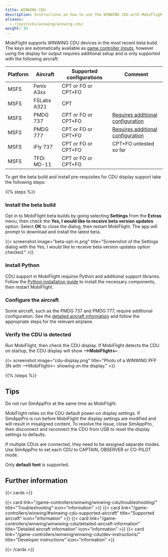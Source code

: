 ```yaml
---
title: WINWING CDU
description: Instructions on how to use the WINWING CDU with MobiFlight.
aliases:
  - /joysticks/winwing/winwing-cdu/
weight: 30
---
```


MobiFlight supports WINWING CDU devices in the most recent beta build. The keys are automatically available as [game controller inputs](/game-controllers/configuring-input/), however using the display for output requires additional setup and is only supported with the following aircraft:

| Platform | Aircraft    | Supported configurations | Comment                                                                                                   |
| -------- | ----------- | ------------------------ | --------------------------------------------------------------------------------------------------------- |
| MSFS     | Fenix A3xx  | CPT or FO or CPT+FO      |                                                                                                           |
| MSFS     | FSLabs A321 | CPT                      |                                                                                                           |
| MSFS     | PMDG 737    | CPT or FO or CPT+FO      | [Requires additional configuration](/game-controllers/winwing/winwing-cdu/detailed-aircraft-information/) |
| MSFS     | PMDG 777    | CPT or FO or CPT+FO      | [Requires additional configuration](/game-controllers/winwing/winwing-cdu/detailed-aircraft-information/) |
| MSFS     | iFly 737    | CPT or FO or CPT+FO      | CPT+FO untested so far                                                                                    |
| MSFS     | TFDi MD-11  | CPT or FO or CPT+FO      |                                                                                                           |

To get the beta build and install pre-requisites for CDU display support take the following steps:

{{% steps %}}

### Install the beta build

Opt in to MobiFlight beta builds by going selecting **Settings** from the **Extras** menu, then check the **Yes, I would like to receive beta version updates** option. Select **OK** to close the dialog, then restart MobiFlight. The app will prompt to download and install the latest beta.

{{< screenshot image="beta-opt-in.png" title="Screenshot of the Settings dialog with the Yes, I would like to receive beta version updates option checked." >}}

### Install Python

CDU support in MobiFlight requires Python and additional support libraries. Follow the [Python installation guide](/guides/installing-python/) to install the necessary components, then restart MobiFlight.

### Configure the aircraft

Some aircraft, such as the PMDG 737 and PMDG 777, require additional configuration. See the [detailed aircraft information](/game-controllers/winwing/winwing-cdu/detailed-aircraft-information/) and follow the appropriate steps for the relevant airplane.

### Verify the CDU is detected

Run MobiFlight, then check the CDU display. If MobiFlight detects the CDU on startup, the CDU display will show **-->MobiFlight<--**.

{{< screenshot image="cdu-display.png" title="Photo of a WINWING PFP 3N with -->MobiFlight<-- showing on the display." >}}

{{% /steps %}}

## Tips

Do not run SimAppPro at the same time as MobiFlight.

MobiFlight relies on the CDU default power-on display settings. If SimAppPro is run before MobiFlight the display settings are modified and will result in misaligned content. To resolve the issue, close SimAppPro, then disconnect and reconnect the CDU from USB to reset the display settings to defaults.

If multiple CDUs are connected, they need to be assigned separate modes. Use SimAppPro to set each CDU to CAPTAIN, OBSERVER or CO-PILOT mode.

Only **default font** is supported.

## Further information

{{< cards >}}

{{< card link="/game-controllers/winwing/winwing-cdu/troubleshooting/" title="Troubleshooting" icon="information" >}}
{{< card link="/game-controllers/winwing/#winwing-cdu-supported-aircraft" title="Supported aircraft" icon="information" >}}
{{< card link="/game-controllers/winwing/winwwing-cdu/detailed-aircraft-information" title="Detailed aircraft information" icon="information" >}}
{{< card link="/game-controllers/winwing/winwing-cdu/dev-instructions/" title="Developer instructions" icon="information" >}}

{{< /cards >}}
